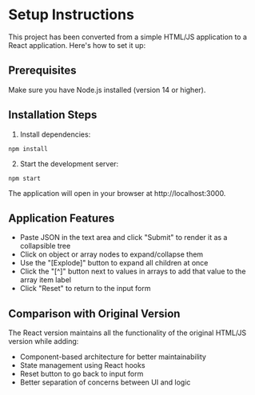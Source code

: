 # Setup Instructions

This project has been converted from a simple HTML/JS application to a React application. Here's how to set it up:

## Prerequisites

Make sure you have Node.js installed (version 14 or higher).

## Installation Steps

1. Install dependencies:

```
npm install
```

2. Start the development server:

```
npm start
```

The application will open in your browser at http://localhost:3000.

## Application Features

- Paste JSON in the text area and click "Submit" to render it as a collapsible tree
- Click on object or array nodes to expand/collapse them
- Use the "[Explode]" button to expand all children at once
- Click the "[^]" button next to values in arrays to add that value to the array item label
- Click "Reset" to return to the input form

## Comparison with Original Version

The React version maintains all the functionality of the original HTML/JS version while adding:

- Component-based architecture for better maintainability
- State management using React hooks
- Reset button to go back to input form
- Better separation of concerns between UI and logic